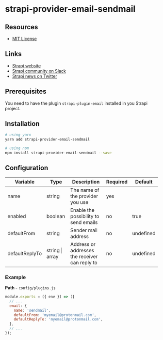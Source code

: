 # strapi-provider-email-sendmail

## Resources

- [MIT License](LICENSE.md)

## Links

- [Strapi website](http://strapi.io/)
- [Strapi community on Slack](http://slack.strapi.io)
- [Strapi news on Twitter](https://twitter.com/strapijs)

## Prerequisites

You need to have the plugin `strapi-plugin-email` installed in you Strapi project.

## Installation

```bash
# using yarn
yarn add strapi-provider-email-sendmail

# using npm
npm install strapi-provider-email-sendmail --save
```

## Configuration

| Variable       | Type                    | Description                                    | Required | Default   |
| -------------- | ----------------------- | ---------------------------------------------- | -------- | --------- |
| name           | string                  | The name of the provider you use               | yes      |           |
| enabled        | boolean                 | Enable the possibility to send emails          | no       | true      |
| defaultFrom    | string                  | Sender mail address                            | no       | undefined |
| defaultReplyTo | string \| array<string> | Address or addresses the receiver can reply to | no       | undefined |

### Example

**Path -** `config/plugins.js`

```js
module.exports = ({ env }) => ({
  // ...
  email: {
    name: 'sendmail',
    defaultFrom: 'myemail@protonmail.com',
    defaultReplyTo: 'myemail@protonmail.com',
  },
  // ...
});
```
